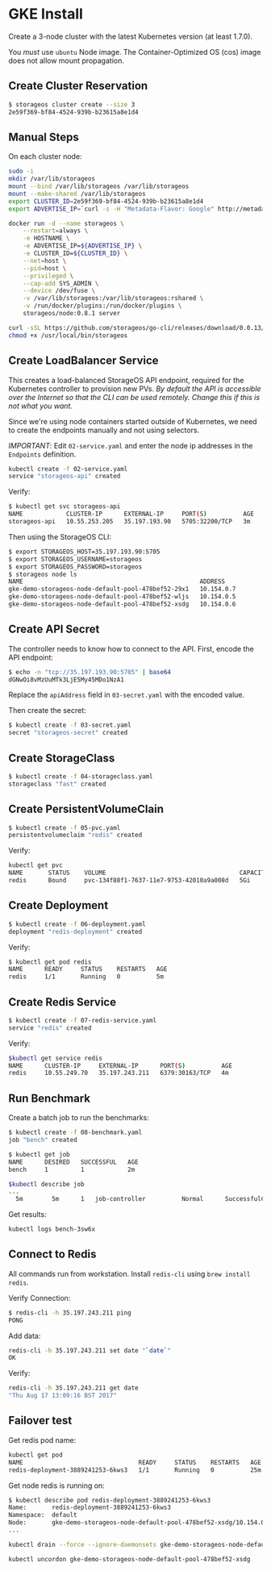 # GKE Install

Create a 3-node cluster with the latest Kubernetes version (at least 1.7.0).

You *must* use `ubuntu` Node image.  The Container-Optimized OS (cos) image does not allow mount propagation.

## Create Cluster Reservation

```bash
$ storageos cluster create --size 3
2e59f369-bf84-4524-939b-b23615a8e1d4
```

## Manual Steps

On each cluster node:

```bash
sudo -i
mkdir /var/lib/storageos
mount --bind /var/lib/storageos /var/lib/storageos
mount --make-shared /var/lib/storageos
export CLUSTER_ID=2e59f369-bf84-4524-939b-b23615a8e1d4
export ADVERTISE_IP=`curl -s -H "Metadata-Flavor: Google" http://metadata.google.internal/computeMetadata/v1/instance/network-interfaces/0/ip`

docker run -d --name storageos \
    --restart=always \
    -e HOSTNAME \
    -e ADVERTISE_IP=${ADVERTISE_IP} \
    -e CLUSTER_ID=${CLUSTER_ID} \
    --net=host \
    --pid=host \
    --privileged \
    --cap-add SYS_ADMIN \
    --device /dev/fuse \
    -v /var/lib/storageos:/var/lib/storageos:rshared \
    -v /run/docker/plugins:/run/docker/plugins \
    storageos/node:0.8.1 server

curl -sSL https://github.com/storageos/go-cli/releases/download/0.0.13/storageos_linux_amd64 > /usr/local/bin/storageos
chmod +x /usr/local/bin/storageos

```

## Create LoadBalancer Service

This creates a load-balanced StorageOS API endpoint, required for the Kubernetes controller to provision new PVs.  *By default the API is accessible over the Internet so that the CLI can be used remotely.  Change this if this is not what you want.*

Since we're using node containers started outside of Kubernetes, we need to create the endpoints manually and not using selectors.

*IMPORTANT*:  Edit `02-service.yaml` and enter the node ip addresses in the `Endpoints` definition.

```bash
kubectl create -f 02-service.yaml
service "storageos-api" created
```

Verify:

```bash
$ kubectl get svc storageos-api
NAME            CLUSTER-IP      EXTERNAL-IP     PORT(S)          AGE
storageos-api   10.55.253.205   35.197.193.90   5705:32200/TCP   3m
```

Then using the StorageOS CLI:

```bash
$ export STORAGEOS_HOST=35.197.193.90:5705
$ export STORAGEOS_USERNAME=storageos
$ export STORAGEOS_PASSWORD=storageos
$ storageos node ls
NAME                                                 ADDRESS             HEALTH              SCHEDULER           VOLUMES             TOTAL               USED                VERSION                 LABELS
gke-demo-storageos-node-default-pool-478bef52-29x1   10.154.0.7          Healthy 6 minutes   true                M: 0, R: 0          98.3 GiB            4.13%               38f3d80 (38f3d80 rev)
gke-demo-storageos-node-default-pool-478bef52-wljs   10.154.0.5          Healthy 6 minutes   false               M: 0, R: 0          98.3 GiB            4.19%               38f3d80 (38f3d80 rev)
gke-demo-storageos-node-default-pool-478bef52-xsdg   10.154.0.6          Healthy 6 minutes   false               M: 0, R: 0          98.3 GiB            4.22%               38f3d80 (38f3d80 rev)
```

## Create API Secret

The controller needs to know how to connect to the API.  First, encode the API endpoint:

```bash
$ echo -n "tcp://35.197.193.90:5705" | base64
dGNwOi8vMzUuMTk3LjE5My45MDo1NzA1
```

Replace the `apiAddress` field in `03-secret.yaml` with the encoded value.

Then create the secret:

```bash
$ kubectl create -f 03-secret.yaml
secret "storageos-secret" created
```

## Create StorageClass

```bash
$ kubectl create -f 04-storageclass.yaml
storageclass "fast" created
```

## Create PersistentVolumeClain

```bash
$ kubectl create -f 05-pvc.yaml
persistentvolumeclaim "redis" created
```

Verify:

```bash
kubectl get pvc
NAME       STATUS    VOLUME                                     CAPACITY   ACCESSMODES   STORAGECLASS   AGE
redis      Bound     pvc-134f88f1-7637-11e7-9753-42010a9a008d   5Gi        RWO           fast           27s
```

## Create Deployment

```bash
$ kubectl create -f 06-deployment.yaml
deployment "redis-deployment" created
```

Verify:

```bash
$ kubectl get pod redis
NAME      READY     STATUS    RESTARTS   AGE
redis     1/1       Running   0          5m
```

## Create Redis Service

```bash
$ kubectl create -f 07-redis-service.yaml
service "redis" created
```

Verify:

```bash
$kubectl get service redis
NAME      CLUSTER-IP     EXTERNAL-IP      PORT(S)          AGE
redis     10.55.249.70   35.197.243.211   6379:30163/TCP   4m
```

## Run Benchmark

Create a batch job to run the benchmarks:

```bash
$ kubectl create -f 08-benchmark.yaml
job "bench" created
```

```bash
$ kubectl get job
NAME      DESIRED   SUCCESSFUL   AGE
bench     1         1            2m
```

```bash
$kubectl describe job
...
  5m		5m		1	job-controller			Normal		SuccessfulCreate	Created pod: bench-3sw6x
```

Get results:

```bash
kubectl logs bench-3sw6x
```

## Connect to Redis

All commands run from workstation.  Install `redis-cli` using `brew install redis`.

Verify Connection:

```bash
$ redis-cli -h 35.197.243.211 ping
PONG
```

Add data:

```bash
redis-cli -h 35.197.243.211 set date "`date`"
OK
```

Verify:

```bash
redis-cli -h 35.197.243.211 get date
"Thu Aug 17 13:09:16 BST 2017"
```

## Failover test

Get redis pod name:

```bash
kubectl get pod
NAME                                READY     STATUS    RESTARTS   AGE
redis-deployment-3889241253-6kws3   1/1       Running   0          25m
```

Get node redis is running on:

```bash
$ kubectl describe pod redis-deployment-3889241253-6kws3
Name:		redis-deployment-3889241253-6kws3
Namespace:	default
Node:		gke-demo-storageos-node-default-pool-478bef52-xsdg/10.154.0.6
...
```

```bash
kubectl drain --force --ignore-daemonsets gke-demo-storageos-node-default-pool-478bef52-xsdg
```

```bash
kubectl uncordon gke-demo-storageos-node-default-pool-478bef52-xsdg
```
